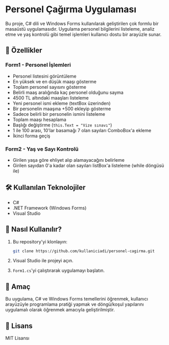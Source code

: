 
# Personel Çağırma Uygulaması

Bu proje, C# dili ve Windows Forms kullanılarak geliştirilen çok formlu bir masaüstü uygulamasıdır. Uygulama personel bilgilerini listeleme, analiz etme ve yaş kontrolü gibi temel işlemleri kullanıcı dostu bir arayüzle sunar.

## 📌 Özellikler

### Form1 - Personel İşlemleri
- Personel listesini görüntüleme
- En yüksek ve en düşük maaşı gösterme
- Toplam personel sayısını gösterme
- Belirli maaş aralığında kaç personel olduğunu sayma
- 4500 TL altındaki maaşları listeleme
- Yeni personel ismi ekleme (textBox üzerinden)
- Bir personelin maaşına +500 ekleyip gösterme
- Sadece belirli bir personelin ismini listeleme
- Toplam maaşı hesaplama
- Başlığı değiştirme (`this.Text = "Vize sınavı"`)
- 1 ile 100 arası, 10'lar basamağı 7 olan sayıları ComboBox'a ekleme
- İkinci forma geçiş

### Form2 - Yaş ve Sayı Kontrolü
- Girilen yaşa göre ehliyet alıp alamayacağını belirleme
- Girilen sayıdan 0'a kadar olan sayıları listBox'a listeleme (while döngüsü ile)

## 🛠️ Kullanılan Teknolojiler

- C#  
- .NET Framework (Windows Forms)  
- Visual Studio

## 🚀 Nasıl Kullanılır?

1. Bu repository'yi klonlayın:
   ```bash
   git clone https://github.com/kullaniciadi/personel-cagirma.git
   ```

2. Visual Studio ile projeyi açın.

3. `Form1.cs`'yi çalıştırarak uygulamayı başlatın.

## 🎯 Amaç

Bu uygulama, C# ve Windows Forms temellerini öğrenmek, kullanıcı arayüzüyle programlama pratiği yapmak ve döngü/koşul yapılarını uygulamalı olarak öğrenmek amacıyla geliştirilmiştir.

## 📄 Lisans

MIT Lisansı
